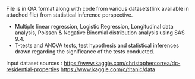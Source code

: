 
 File is in Q/A format along with code from various datasets(link available in attached file) from statistical inference perspective.

- Multiple linear regression, Logistic Regression, Longitudinal data analysis, Poisson & Negative Binomial distribution analysis using SAS 9.4.
- T-tests and ANOVA tests, test hypothesis and statistical inferences drawn regarding the significance of the tests conducted.

Input dataset sources : https://www.kaggle.com/christophercorrea/dc-residential-properties
                        https://www.kaggle.com/c/titanic/data

